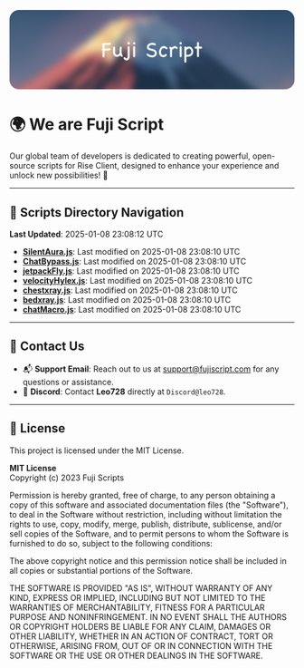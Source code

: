 ![Banner](.github/b.webp)

# 🌍 **We are Fuji Script**

Our global team of developers is dedicated to creating powerful, open-source scripts for Rise Client, designed to enhance your experience and unlock new possibilities! 🌟

---
<!-- SCRIPTS_NAVIGATION_START -->
## 📂 **Scripts Directory Navigation**

**Last Updated**: 2025-01-08 23:08:12 UTC

- **[SilentAura.js](scripts/SilentAura.js)**: Last modified on 2025-01-08 23:08:10 UTC
- **[ChatBypass.js](scripts/ChatBypass.js)**: Last modified on 2025-01-08 23:08:10 UTC
- **[jetpackFly.js](scripts/jetpackFly.js)**: Last modified on 2025-01-08 23:08:10 UTC
- **[velocityHylex.js](scripts/velocityHylex.js)**: Last modified on 2025-01-08 23:08:10 UTC
- **[chestxray.js](scripts/chestxray.js)**: Last modified on 2025-01-08 23:08:10 UTC
- **[bedxray.js](scripts/bedxray.js)**: Last modified on 2025-01-08 23:08:10 UTC
- **[chatMacro.js](scripts/chatMacro.js)**: Last modified on 2025-01-08 23:08:10 UTC

<!-- SCRIPTS_NAVIGATION_END -->

---

## 💬 **Contact Us**  
- 📬 **Support Email**: Reach out to us at [support@fujiscript.com](mailto:support@fujiscript.com) for any questions or assistance.  
- 💬 **Discord**: Contact **Leo728** directly at `Discord@leo728`.

---

## 📜 **License**

This project is licensed under the MIT License.  

**MIT License**  
Copyright (c) 2023 Fuji Scripts  

Permission is hereby granted, free of charge, to any person obtaining a copy of this software and associated documentation files (the "Software"), to deal in the Software without restriction, including without limitation the rights to use, copy, modify, merge, publish, distribute, sublicense, and/or sell copies of the Software, and to permit persons to whom the Software is furnished to do so, subject to the following conditions:  

The above copyright notice and this permission notice shall be included in all copies or substantial portions of the Software.  

THE SOFTWARE IS PROVIDED "AS IS", WITHOUT WARRANTY OF ANY KIND, EXPRESS OR IMPLIED, INCLUDING BUT NOT LIMITED TO THE WARRANTIES OF MERCHANTABILITY, FITNESS FOR A PARTICULAR PURPOSE AND NONINFRINGEMENT. IN NO EVENT SHALL THE AUTHORS OR COPYRIGHT HOLDERS BE LIABLE FOR ANY CLAIM, DAMAGES OR OTHER LIABILITY, WHETHER IN AN ACTION OF CONTRACT, TORT OR OTHERWISE, ARISING FROM, OUT OF OR IN CONNECTION WITH THE SOFTWARE OR THE USE OR OTHER DEALINGS IN THE SOFTWARE.  

